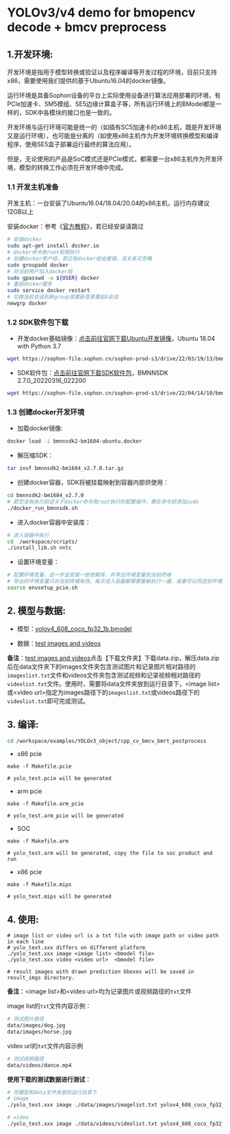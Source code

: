 # YOLOv3/v4 demo for bmopencv decode + bmcv preprocess

## 1.开发环境:

开发环境是指用于模型转换或验证以及程序编译等开发过程的环境，目前只支持x86，需要使用我们提供的基于Ubuntu16.04的docker镜像。

运行环境是具备Sophon设备的平台上实际使用设备进行算法应用部署的环境，有PCIe加速卡、SM5模组、SE5边缘计算盒子等，所有运行环境上的BModel都是一样的，SDK中各模块的接口也是一致的。

开发环境与运行环境可能是统一的（如插有SC5加速卡的x86主机，既是开发环境又是运行环境），也可能是分离的（如使用x86主机作为开发环境转换模型和编译程序，使用SE5盒子部署运行最终的算法应用）。

但是，无论使用的产品是SoC模式还是PCIe模式，都需要一台x86主机作为开发环境，模型的转换工作必须在开发环境中完成。

### 1.1 开发主机准备

开发主机：一台安装了Ubuntu16.04/18.04/20.04的x86主机，运行内存建议12GB以上

安装docker：参考《[官方教程](https://docs.docker.com/engine/install/)》，若已经安装请跳过

```bash
# 安装docker
sudo apt-get install docker.io
# docker命令免root权限执行
# 创建docker用户组，若已有docker组会报错，没关系可忽略
sudo groupadd docker
# 将当前用户加入docker组
sudo gpasswd -a ${USER} docker
# 重启docker服务
sudo service docker restart
# 切换当前会话到新group或重新登录重启X会话
newgrp docker
```

### 1.2 SDK软件包下载

- 开发docker基础镜像：[点击前往官网下载Ubuntu开发镜像](https://developer.sophgo.com/site/index/material/11/all.html)，Ubuntu 18.04 with Python 3.7

```bash
wget https://sophon-file.sophon.cn/sophon-prod-s3/drive/22/03/19/13/bmnnsdk2-bm1684-ubuntu-docker-py37.zip
```

- SDK软件包：[点击前往官网下载SDK软件包](https://developer.sophgo.com/site/index/material/17/all.html)，BMNNSDK 2.7.0_20220316_022200

```bash
wget https://sophon-file.sophon.cn/sophon-prod-s3/drive/22/04/14/10/bmnnsdk2_bm1684_v2.7.0_20220316_patched_0413.zip
```

### 1.3 创建docker开发环境

- 加载docker镜像:

```bash
docker load -i bmnnsdk2-bm1684-ubuntu.docker
```

- 解压缩SDK：

```bash
tar zxvf bmnnsdk2-bm1684_v2.7.0.tar.gz
```

- 创建docker容器，SDK将被挂载映射到容器内部供使用：

```bash
cd bmnnsdk2-bm1684_v2.7.0
# 若您没有执行前述关于docker命令免root执行的配置操作，需在命令前添加sudo
./docker_run_bmnnsdk.sh
```

- 进入docker容器中安装库：

```bash
# 进入容器中执行
cd  /workspace/scripts/
./install_lib.sh nntc
```

- 设置环境变量：

```bash
# 配置环境变量，这一步会安装一些依赖库，并导出环境变量到当前终端
# 导出的环境变量只对当前终端有效，每次进入容器都需要重新执行一遍，或者可以将这些环境变量写入~/.bashrc，这样每次登录将会自动设置环境变量
source envsetup_pcie.sh
```

## 2. 模型与数据:

- 模型：[yolov4_608_coco_fp32_1b.bmodel](http://219.142.246.77:65000/sharing/EO0XZJNnH)

- 数据：[test images and videos](http://219.142.246.77:65000/sharing/pnZylgE2T)

**备注**：[test images and videos](http://219.142.246.77:65000/sharing/pnZylgE2T)点击【下载文件夹】下载data.zip，解压data.zip后在data文件夹下的images文件夹包含测试图片和记录图片相对路径的`imageslist.txt`文件和videos文件夹包含测试视频和记录视频相对路径的`videolist.txt`文件。使用时，需要将data文件夹放到运行目录下，\<image list\>或\<video url\>指定为images路径下的`imageslist.txt`或videos路径下的`videolist.txt`即可完成测试。

## 3. 编译:

```bash
cd /workspace/examples/YOLOv3_object/cpp_cv_bmcv_bmrt_postprocess
```

* x86 pcie

```shell
make -f Makefile.pcie

# yolo_test.pcie will be generated
```
* arm pcie

```shell
make -f Makefile.arm_pcie

# yolo_test.arm_pcie will be generated
```
* SOC

```shell
make -f Makefile.arm

# yolo_test.arm will be generated, copy the file to soc product and run
```
* x86 pcie

```shell
make -f Makefile.mips

# yolo_test.mips will be generated
```

## 4. 使用:

```shell
# image list or video url is a txt file with image path or video path in each line
# yolo_text.xxx differs on different platform
./yolo_test.xxx image <image list> <bmodel file> 
./yolo_test.xxx video <video url>  <bmodel file>

# result images with drawn prediction bboxes will be saved in result_imgs directory.
```

**备注**：\<image list\>和\<video url\>均为记录图片或视频路径的`txt`文件

image list的`txt`文件内容示例：

```bash
# 测试图片路径
data/images/dog.jpg
data/images/horse.jpg
```

video url的`txt`文件内容示例

```bash
# 测试视频路径
data/videos/dance.mp4
```

**使用下载的测试数据进行测试**：

```bash
# 将模型和data文件夹放到运行目录下
# image
./yolo_test.xxx image ./data/images/imagelist.txt yolov4_608_coco_fp32_1b.bmodel

# video
./yolo_test.xxx image ./data/videos/videolist.txt yolov4_608_coco_fp32_1b.bmodel
```
